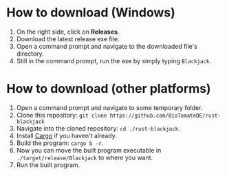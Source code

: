 # How to download (Windows)
1. On the right side, click on **Releases**.
2. Download the latest release exe file.
3. Open a command prompt and navigate to the downloaded file's directory.
4. Still in the command prompt, run the exe by simply typing `Blackjack`.

# How to download (other platforms)
1. Open a command prompt and navigate to some temporary folder.
2. Clone this repository: `git clone https://github.com/BioTomateDE/rust-blackjack`
3. Navigate into the cloned repository: `cd ./rust-blackjack`.
4. Install [Cargo](https://www.rust-lang.org/tools/install) if you haven't already.
5. Build the program: `cargo b -r`.
6. Now you can move the built program executable in `./target/release/Blackjack` to where you want.
7. Run the built program.

